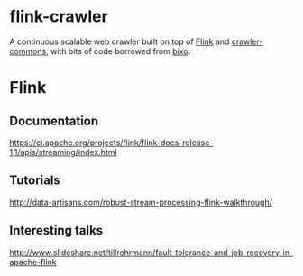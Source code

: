 # flink-crawler
A continuous scalable web crawler built on top of [Flink](http://flink.apache.org) and [crawler-commons](https://github.com/crawler-commons/crawler-commons), with bits of code borrowed from [bixo](https://github.com/bixo/bixo/).

# Flink

## Documentation

https://ci.apache.org/projects/flink/flink-docs-release-1.1/apis/streaming/index.html

## Tutorials

http://data-artisans.com/robust-stream-processing-flink-walkthrough/

## Interesting talks

http://www.slideshare.net/tillrohrmann/fault-tolerance-and-job-recovery-in-apache-flink
